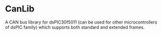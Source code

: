 # CanLib
A CAN bus library for dsPIC30f5011 (can be used for other microcontrollers of dsPIC family) which supports both standard and extended frames.
